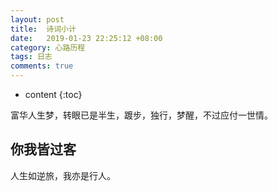 ```yaml
---
layout: post
title:  诗词小计
date:   2019-01-23 22:25:12 +08:00
category: 心路历程
tags: 日志
comments: true
---
```


* content
{:toc}

富华人生梦，转眼已是半生，踱步，独行，梦醒，不过应付一世情。





## 你我皆过客

人生如逆旅，我亦是行人。
